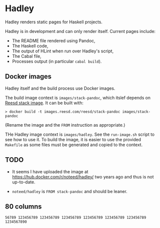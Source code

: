 # Hadley

Hadley renders static pages for Haskell projects.

Hadley is in development and can only render itself. Current pages include:

- The README file rendered using Pandoc,
- The Haskell code,
- The output of HLint when run over Hadley's script,
- The Cabal file,
- Processes output (in particular `cabal build`).


## Docker images

Hadley itself and the build process use Docker images.

The build image context is `images/stack-pandoc`, which itslef depends on
[Reesd stack image](https://github.com/noteed/reesd-stack). It can be built
with:

    > docker build -t images.reesd.com/reesd/stack-pandoc images/stack-pandoc

(Rename the image and the `FROM` instruction as appropriate.)

THe Hadley image context is `images/hadley`. See the `run-image.sh` script to
see how to use it. To build the image, it is easier to use the provided
`Makefile` as some files must be generated and copied to the context.


## TODO

- It seems I have uploaded the image at https://hub.docker.com/r/noteed/hadley/
  two years ago and thus is not up-to-date.

- `noteed/hadley` is `FROM stack-pandoc` and should be leaner.


## 80 columns

    56789 123456789 123456789 123456789 123456789 123456789 123456789 1234567890
